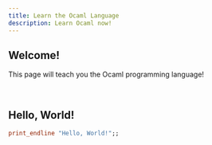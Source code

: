 ```yaml
---
title: Learn the Ocaml Language
description: Learn Ocaml now!
---
```


## Welcome!

This page will teach you the Ocaml programming language!

<br>

## Hello, World!

```ocaml
print_endline "Hello, World!";;
```